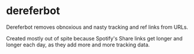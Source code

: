 # dereferbot

Dereferbot removes obnoxious and nasty tracking and ref links from URLs.

Created mostly out of spite because Spotify's Share links get longer and
longer each day, as they add more and more tracking data.
